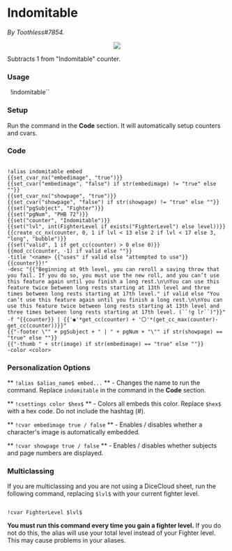 # Indomitable

*By Toothless#7854.*



<p align="center">
  
<img src="https://i.imgur.com/lEu7gkR.png"/>

</p>



Subtracts 1 from "Indomitable" counter.



### Usage


`
`!indomitable``

### Setup

Run the command in the **Code** section. It will automatically setup counters and cvars.



### Code

```GN

!alias indomitable embed
{{set_cvar_nx("embedimage", "true")}}
{{set_cvar("embedimage", "false") if str(embedimage) != "true" else ""}}
{{set_cvar_nx("showpage", "true")}}
{{set_cvar("showpage", "false") if str(showpage) != "true" else ""}}
{{set("pgSubject", "Fighter")}}
{{set("pgNum", "PHB 72")}}
{{set("counter", "Indomitable")}}
{{set("lvl", int(FighterLevel if exists("FighterLevel") else level))}}
{{create_cc_nx(counter, 0, 1 if lvl < 13 else 2 if lvl < 17 else 3, "long", "bubble")}}
{{set("valid", 1 if get_cc(counter) > 0 else 0)}}
{{mod_cc(counter, -1) if valid else ""}}
-title "<name> {{"uses" if valid else "attempted to use"}} {{counter}}!"
-desc "{{"Beginning at 9th level, you can reroll a saving throw that you fail. If you do so, you must use the new roll, and you can’t use this feature again until you finish a long rest.\n\nYou can use this feature twice between long rests starting at 13th level and three times between long rests starting at 17th level." if valid else "You can’t use this feature again until you finish a long rest.\n\nYou can use this feature twice between long rests starting at 13th level and three times between long rests starting at 17th level. (``!g lr``)"}}"
-f "{{counter}} | {{'◉'*get_cc(counter) + '〇'*(get_cc_max(counter)-get_cc(counter))}}"
{{"-footer \"" + pgSubject + " | " + pgNum + "\"" if str(showpage) == "true" else ""}}
{{"-thumb " + str(image) if str(embedimage) == "true" else ""}}
-color <color>

```



### Personalization Options

**
``!alias $alias_name$ embed...``
** - Changes the name to run the command. Replace ``indomitable`` in the command in the **Code** section.

**
``!csettings color $hex$``
** - Colors all embeds this color. Replace ``$hex$`` with a hex code. Do not include the hashtag (#).

**
``!cvar embedimage true / false``
** - Enables / disables whether a character's image is automatically embedded.

**
``!cvar showpage true / false``
** - Enables / disables whether subjects and page numbers are displayed.



### Multiclassing


If you are multiclassing and you are not using a DiceCloud sheet, run the following command, replacing ``$lvl$`` with your current fighter level.


```GN

!cvar FighterLevel $lvl$

```



**You must run this command every time you gain a fighter level.** 
If you do not do this, the alias will use your total level instead of your Fighter level. This may cause problems in your aliases.
